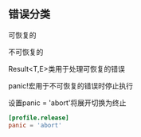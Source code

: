 ## 错误分类

可恢复的

不可恢复的

Result<T,E>类用于处理可恢复的错误

panic!宏用于不可恢复的错误时停止执行


设置panic = 'abort'将展开切换为终止
```toml
[profile.release]
panic = 'abort'
```
